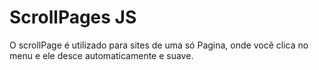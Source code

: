 # ScrollPages JS

O scrollPage é utilizado para sites de uma só Pagina, onde você clica no menu e ele desce automaticamente e suave.